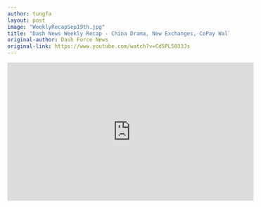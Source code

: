 ```yaml
---
author: tungfa
layout: post
image: "WeeklyRecapSep19th.jpg"
title: "Dash News Weekly Recap - China Drama, New Exchanges, CoPay Wallet, London & More!"
original-author: Dash Force News 
original-link: https://www.youtube.com/watch?v=Cd5PL5033Js
---
```


<iframe width="560" height="315" src="https://www.youtube.com/embed/Cd5PL5033Js" frameborder="0" allowfullscreen></iframe>
